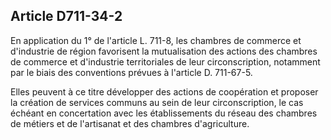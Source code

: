 Article D711-34-2
----
En application du 1° de l'article L. 711-8, les chambres de commerce et
d'industrie de région favorisent la mutualisation des actions des chambres de
commerce et d'industrie territoriales de leur circonscription, notamment par le
biais des conventions prévues à l'article D. 711-67-5.

Elles peuvent à ce titre développer des actions de coopération et proposer la
création de services communs au sein de leur circonscription, le cas échéant en
concertation avec les établissements du réseau des chambres de métiers et de
l'artisanat et des chambres d'agriculture.
